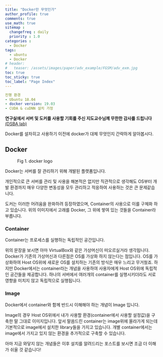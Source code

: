 ```yaml
---
title: "Docker란 무엇인가"
author_profile: true
comments: true
use_math: true
sitemap :
  changefreq : daily
  priority : 1.0
categories : 
  - Docker
tags: 
  - ubuntu
  - Docker
# header:
#   teaser: /assets/images/paper/adv_example/FGSM/adv_exm.jpg
toc: true
toc_sticky: true
toc_label: "Page Index"
---
```


```yaml
진행 환경
- Ubuntu 18.04
- docker version: 19.03
- CUDA & cuDNN 설치 가정
```

**연구실에서 서버 및 도커를 사용할 기회를 주신 지도교수님께 무한한 감사를 드립니다** [(DSBA lab)](http://dsba.korea.ac.kr/)

Docker를 설차히고 사용하기 이전에 docker가 대체 무엇인지 간략하게 알아봅시다.

## **Docker**
<figure class="align-center">
    <img src="{{ site.url }}{{ site.baseurl }}/assets/images/docker/docker-logo.png" alt="">
    <figcaption>Fig 1. docker logo</figcaption>
</figure>

Docker는 서버를 잘 관리하기 위해 개발된 플랫폼입니다.

개인적으로 큰 서버를 관리 및 사용을 해본적은 없지만 직관적으로 생각해도 OS부터 개발 환경까지 매우 다양한 변동성을 모두 관리하고 적응하여 사용하는 것은 큰 문제같습니다.

도커는 이러한 어려움을 완화하려 등장하였으며, Container의 사용으로 이를 구체화 하고 있습니다.
위의 이미지에서 고래를 Docker, 그 위에 쌓여 있는 것들을 Container라 부릅니다.

### Container
Container는 프로세스를 실행하는 독립적인 공간입니다. 

위의 문장을 보시면 아마 VirtualBox와 같은 가상머신이 떠오르실거라 생각됩니다. Docker가 기존의 가상머신과 다른점은 OS를 가상화 하지 않는다는 점입니다. OS를 가상화하여 Host OS위에 새로운 OS를 설치하는 기존의 방식은 매우 느리고 무거웠죠. 하지만 Docker에서는 container라는 개념을 사용하여 사용자에게 Host OS위에 독립적인 공간들을 제공합니다. 하나의 서버에서 여러개의 container를 실행시키더라도 서로 영향을 미치지 않고 독립적으로 실행됩니다. 

### Image
Docker에서 container와 함께 반드시 이해해야 하는 개념이 Image 입니다.

Image의 경우 Host OS위에서 내가 사용할 환경(container에서 사용할 설정값)을 구축한 말 그대로 이미지입니다. 앞서 말씀드린 container는 image위에 올라가게 되는데 기본적으로 image에서 설치한 library들을 가지고 있습니다. 개별 container에서는 image에서 가지고 있지 않는 환경을 추가적으로 구축할 수 있습니다.

아마 지금 와닿지 않는 개념들은 이후 설치를 알려드리는 포스트를 보시면 조금 더 이해가 쉬울 것 같습니다!
